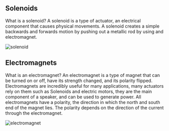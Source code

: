 ## Solenoids
What is a solenoid? A solenoid is a type of actuator, an electrical component that causes physical movements. A solenoid creates a simple backwards and forwards motion by pushing out a metallic rod by using and electromagnet.

![solenoid](/PBL/img/IMG_2424.JPG)

## Electromagnets
What is an electromagnet? An electromagnet is a type of magnet that can be turned on or off, have its strength changed, and its polarity flipped. Electromagnets are incredibly useful for many applications, many actuators rely on them such as Solenoids and electric motors, they are the main component of a speaker, and can be used to generate power. All electromagnets have a polarity, the direction in which the north and south end of the magnet lies. The polarity depends on the direction of the current through the electromagnet.

![electromagnet](/PBL/img/IMG_2425.JPG)
